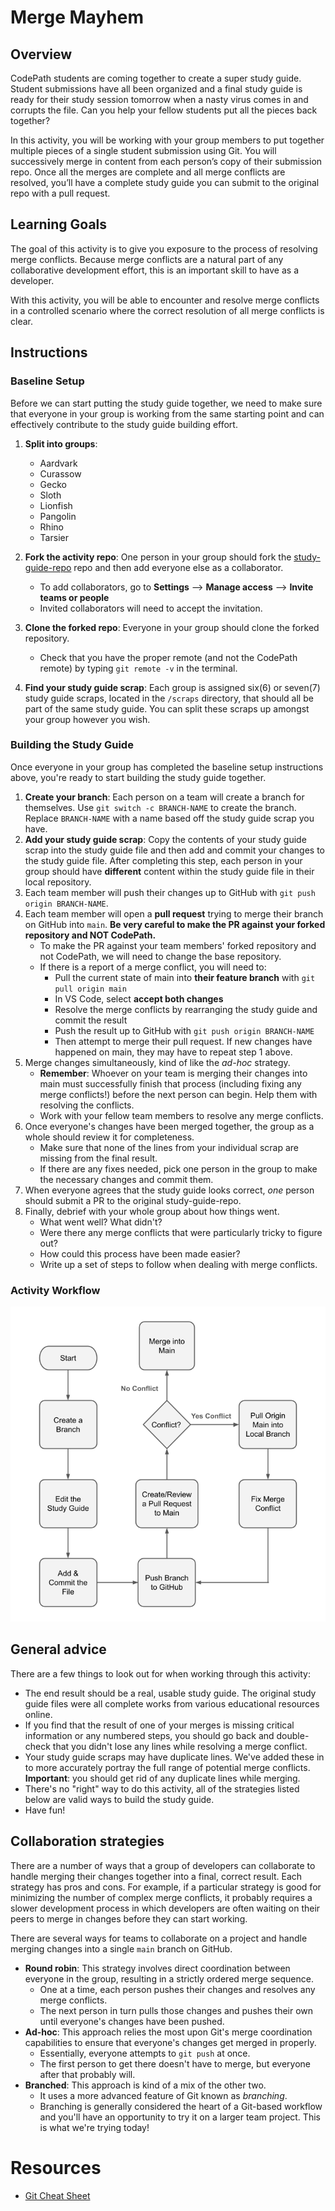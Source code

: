 # Merge Mayhem

## Overview

CodePath students are coming together to create a super study guide. Student submissions have all been organized and a final study guide is ready for their study session tomorrow when a nasty virus comes in and corrupts the file. Can you help your fellow students put all the pieces back together?

In this activity, you will be working with your group members to put together multiple pieces of a single student submission using Git. You will successively merge in content from each person’s copy of their submission repo. Once all the merges are complete and all merge conflicts are resolved, you’ll have a complete study guide you can submit to the original repo with a pull request.

## Learning Goals

The goal of this activity is to give you exposure to the process of resolving merge conflicts. Because merge conflicts are a natural part of any collaborative development effort, this is an important skill to have as a developer.

With this activity, you will be able to encounter and resolve merge conflicts in a controlled scenario where the correct resolution of all merge conflicts is clear.

## Instructions

### Baseline Setup

Before we can start putting the study guide together, we need to make sure that everyone in your group is working from the same starting point and can effectively contribute to the study guide building effort.

<!--Update group names -->
1. **Split into groups**:
   - Aardvark
   - Curassow
   - Gecko
   - Sloth
   - Lionfish
   - Pangolin
   - Rhino
   - Tarsier
 
2. **Fork the activity repo**: One person in your group should fork the [study-guide-repo](./public-repo-link) <!--Insert public repo--> repo and then add everyone else as a collaborator.
    - To add collaborators, go to **Settings** --> **Manage access** --> **Invite teams or people**
    - Invited collaborators will need to accept the invitation.
3. **Clone the forked repo**: Everyone in your group should clone the forked repository.
    - Check that you have the proper remote (and not the CodePath remote) by typing `git remote -v` in the terminal.

4. **Find your study guide scrap**: Each group is assigned six(6) or seven(7) study guide scraps, located in the `/scraps` directory, that should all be part of the same study guide. You can split these scraps up amongst your group however you wish.


### Building the Study Guide

Once everyone in your group has completed the baseline setup instructions above, you're ready to start building the study guide together.

1. **Create your branch**: Each person on a team will create a branch for themselves. Use `git switch -c BRANCH-NAME` to create the branch. Replace `BRANCH-NAME` with a name based off the study guide scrap you have.
2. **Add your study guide scrap**: Copy the contents of your study guide scrap into the study guide file and then add and commit your changes to the study guide file. After completing this step, each person in your group should have **different** content within the study guide file in their local repository.
3. Each team member will push their changes up to GitHub with `git push origin BRANCH-NAME`.
4. Each team member will open a **pull request** trying to merge their branch on GitHub into `main`.  **Be very careful to make the PR against your forked repository and NOT CodePath.**
    - To make the PR against your team members' forked repository and not CodePath, we will need to change the base repository.
    - If there is a report of a merge conflict, you will need to:
       - Pull the current state of main into **their feature branch** with `git pull origin main`
       - In VS Code, select **accept both changes**
       - Resolve the merge conflicts by rearranging the study guide and commit the result
       - Push the result up to GitHub with `git push origin BRANCH-NAME`
       - Then attempt to merge their pull request. If new changes have happened on main, they may have to repeat step 1 above. 
5. Merge changes simultaneously, kind of like the _ad-hoc_ strategy.
    - **Remember**: Whoever on your team is merging their changes into main must successfully finish that process (including fixing any merge conflicts!) before the next person can begin.  Help them with resolving the conflicts.
    - Work with your fellow team members to resolve any merge conflicts.
6. Once everyone's changes have been merged together, the group as a whole should review it for completeness.
    - Make sure that none of the lines from your individual scrap are missing from the final result.
    - If there are any fixes needed, pick one person in the group to make the necessary changes and commit them.
7. When everyone agrees that the study guide looks correct, _one_ person should submit a PR to the original study-guide-repo.
8. Finally, debrief with your whole group about how things went.
    - What went well? What didn't?
    - Were there any merge conflicts that were particularly tricky to figure out?
    - How could this process have been made easier?
    - Write up a set of steps to follow when dealing with merge conflicts.

### Activity Workflow


![activity workflow](./merge-mayhem.png)


## General advice

There are a few things to look out for when working through this activity:

- The end result should be a real, usable study guide. The original study guide files were all complete works from various educational resources online.
- If you find that the result of one of your merges is missing critical information or any numbered steps, you should go back and double-check that you didn't lose any lines while resolving a merge conflict.
- Your study guide scraps may have duplicate lines. We've added these in to more accurately portray the full range of potential merge conflicts. **Important**: you should get rid of any duplicate lines while merging.
- There's no "right" way to do this activity, all of the strategies listed below are valid ways to build the study guide.
- Have fun!

## Collaboration strategies

There are a number of ways that a group of developers can collaborate to handle merging their changes together into a final, correct result. Each strategy has pros and cons. For example, if a particular strategy is good for minimizing the number of complex merge conflicts, it probably requires a slower development process in which developers are often waiting on their peers to merge in changes before they can start working.

There are several ways for teams to collaborate on a project and handle merging changes into a single `main` branch on GitHub.

- **Round robin**: This strategy involves direct coordination between everyone in the group, resulting in a strictly ordered merge sequence.
  - One at a time, each person pushes their changes and resolves any merge conflicts.
  - The next person in turn pulls those changes and pushes their own until everyone's changes have been pushed.
- **Ad-hoc**: This approach relies the most upon Git's merge coordination capabilities to ensure that everyone's changes get merged in properly.
  - Essentially, everyone attempts to `git push` at once.
  - The first person to get there doesn't have to merge, but everyone after that probably will.
- **Branched**: This approach is kind of a mix of the other two.
  - It uses a more advanced feature of Git known as _branching_.
  - Branching is generally considered the heart of a Git-based workflow and you'll have an opportunity to try it on a larger team project. This is what we're trying today!

# Resources

- [Git Cheat Sheet](https://education.github.com/git-cheat-sheet-education.pdf)